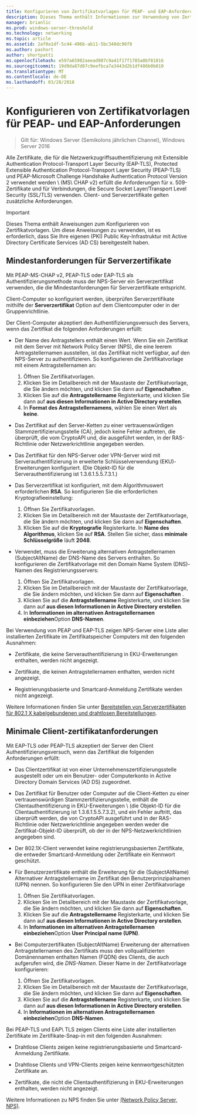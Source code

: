 ```yaml
---
title: Konfigurieren von Zertifikatvorlagen für PEAP- und EAP-Anforderungen
description: Dieses Thema enthält Informationen zur Verwendung von Zertifikaten mit der Netzwerkrichtlinienserver und Remote Access in Windows Server 2016.
manager: brianlic
ms.prod: windows-server-threshold
ms.technology: networking
ms.topic: article
ms.assetid: 2af0a1df-5c44-496b-ab11-5bc340dc96f0
ms.author: pashort
author: shortpatti
ms.openlocfilehash: e597a65982aeead907c9a41f17f1785a0bf81016
ms.sourcegitcommit: 19d9da87d87c9eefbca7a3443d2b1df486b0b010
ms.translationtype: MT
ms.contentlocale: de-DE
ms.lasthandoff: 03/28/2018
---
```

# <a name="configure-certificate-templates-for-peap-and-eap-requirements"></a>Konfigurieren von Zertifikatvorlagen für PEAP- und EAP-Anforderungen

>Gilt für: Windows Server (Semikolons jährlichen Channel), Windows Server 2016

Alle Zertifikate, die für die Netzwerkzugriffsauthentifizierung mit Extensible Authentication Protocol\-Transport Layer Security \(EAP\-TLS\), Protected Extensible Authentication Protocol\-Transport Layer Security \(PEAP\-TLS\) und PEAP\-Microsoft Challenge Handshake Authentication Protocol Version 2 verwendet werden \ (MS\ CHAP v2\) erfüllt die Anforderungen für x. 509-Zertifikate und für Verbindungen, die Secure Socket Layer/Transport Level Security (SSL/TLS) verwenden. Client- und Serverzertifikate gelten zusätzliche Anforderungen.

>[!IMPORTANT]
>Dieses Thema enthält Anweisungen zum Konfigurieren von Zertifikatvorlagen. Um diese Anweisungen zu verwenden, ist es erforderlich, dass Sie Ihre eigenen \(PKI\) Public Key-Infrastruktur mit Active Directory Certificate Services \(AD CS\) bereitgestellt haben.

## <a name="minimum-server-certificate-requirements"></a>Mindestanforderungen für Serverzertifikate

Mit PEAP\-MS\-CHAP v2, PEAP\-TLS oder EAP\-TLS als Authentifizierungsmethode muss der NPS-Server ein Serverzertifikat verwenden, die die Mindestanforderungen für Serverzertifikate entspricht. 

Client-Computer so konfiguriert werden, überprüfen Serverzertifikate mithilfe der **Serverzertifikat** Option auf dem Clientcomputer oder in der Gruppenrichtlinie. 

Der Client-Computer akzeptiert den Authentifizierungsversuch des Servers, wenn das Zertifikat die folgenden Anforderungen erfüllt:

- Der Name des Antragstellers enthält einen Wert. Wenn Sie ein Zertifikat mit dem Server mit Network Policy Server (NPS), die eine leerem Antragstellernamen ausstellen, ist das Zertifikat nicht verfügbar, auf den NPS-Server zu authentifizieren. So konfigurieren die Zertifikatvorlage mit einem Antragstellernamen an:

    1. Öffnen Sie Zertifikatvorlagen.
    2. Klicken Sie im Detailbereich mit der Maustaste der Zertifikatvorlage, die Sie ändern möchten, und klicken Sie dann auf **Eigenschaften** .
    3. Klicken Sie auf die **Antragstellername** Registerkarte, und klicken Sie dann auf **aus diesen Informationen in Active Directory erstellen**.
    4. In **Format des Antragstellernamens**, wählen Sie einen Wert als **keine**.

- Das Zertifikat auf den Server-Ketten zu einer vertrauenswürdigen Stammzertifizierungsstelle (CA), jedoch keine Fehler auftreten, die überprüft, die vom CryptoAPI und, die ausgeführt werden, in der RAS-Richtlinie oder Netzwerkrichtlinie angegeben werden.

- Das Zertifikat für den NPS-Server oder VPN-Server wird mit Serverauthentifizierung in erweiterte Schlüsselverwendung (EKU)-Erweiterungen konfiguriert. (Die Objekt-ID für die Serverauthentifizierung ist 1.3.6.1.5.5.7.3.1.)

- Das Serverzertifikat ist konfiguriert, mit dem Algorithmuswert erforderlichen **RSA**. So konfigurieren Sie die erforderlichen Kryptografieeinstellung:

    1. Öffnen Sie Zertifikatvorlagen.
    2. Klicken Sie im Detailbereich mit der Maustaste der Zertifikatvorlage, die Sie ändern möchten, und klicken Sie dann auf **Eigenschaften**.
    3. Klicken Sie auf die **Kryptografie** Registerkarte. In **Name des Algorithmus**, klicken Sie auf **RSA**. Stellen Sie sicher, dass **minimale Schlüsselgröße** läuft **2048**.

- Verwendet, muss die Erweiterung alternativen Antragstellernamen (SubjectAltName) der DNS-Name des Servers enthalten. So konfigurieren die Zertifikatvorlage mit den Domain Name System (DNS)-Namen des Registrierungsservers: 

    1. Öffnen Sie Zertifikatvorlagen.
    2. Klicken Sie im Detailbereich mit der Maustaste der Zertifikatvorlage, die Sie ändern möchten, und klicken Sie dann auf **Eigenschaften** .
    3. Klicken Sie auf die **Antragstellername** Registerkarte, und klicken Sie dann auf **aus diesen Informationen in Active Directory erstellen**.
    4. In **Informationen im alternativen Antragstellernamen einbeziehen**Option **DNS-Namen**.

Bei Verwendung von PEAP und EAP-TLS zeigen NPS-Server eine Liste aller installierten Zertifikate im Zertifikatspeicher Computers mit den folgenden Ausnahmen:

- Zertifikate, die keine Serverauthentifizierung in EKU-Erweiterungen enthalten, werden nicht angezeigt.

- Zertifikate, die keinen Antragstellernamen enthalten, werden nicht angezeigt.

- Registrierungsbasierte und Smartcard-Anmeldung Zertifikate werden nicht angezeigt.

Weitere Informationen finden Sie unter [Bereitstellen von Serverzertifikaten für 802.1 X kabelgebundenen und drahtlosen Bereitstellungen](https://technet.microsoft.com/windows-server-docs/networking/core-network-guide/cncg/server-certs/deploy-server-certificates-for-802.1x-wired-and-wireless-deployments).

## <a name="minimum-client-certificate-requirements"></a>Minimale Client-zertifikatanforderungen

Mit EAP-TLS oder PEAP-TLS akzeptiert der Server den Client Authentifizierungsversuch, wenn das Zertifikat die folgenden Anforderungen erfüllt:

- Das Clientzertifikat ist von einer Unternehmenszertifizierungsstelle ausgestellt oder um ein Benutzer- oder Computerkonto in Active Directory Domain Services \(AD DS\) zugeordnet.

- Das Zertifikat für Benutzer oder Computer auf die Client-Ketten zu einer vertrauenswürdigen Stammzertifizierungsstelle, enthält die Clientauthentifizierung in EKU-Erweiterungen \ (die Objekt-ID für die Clientauthentifizierung ist 1.3.6.1.5.5.7.3.2\), und ein Fehler auftritt, das überprüft werden, die von CryptoAPI ausgeführt und in der RAS-Richtlinie oder Netzwerkrichtlinie angegeben werden weder die Zertifikat-Objekt-ID überprüft, ob der in der NPS-Netzwerkrichtlinien angegeben sind.

- Der 802.1X-Client verwendet keine registrierungsbasierten Zertifikate, die entweder Smartcard-Anmeldung oder Zertifikate ein Kennwort geschützt.

- Für Benutzerzertifikate enthält die Erweiterung für die \(SubjectAltName\) Alternativer Antragstellername im Zertifikat den Benutzerprinzipalnamen \(UPN\) nennen. So konfigurieren Sie den UPN in einer Zertifikatvorlage

    1. Öffnen Sie Zertifikatvorlagen.
    2. Klicken Sie im Detailbereich mit der Maustaste der Zertifikatvorlage, die Sie ändern möchten, und klicken Sie dann auf **Eigenschaften**.
    3. Klicken Sie auf die **Antragstellername** Registerkarte, und klicken Sie dann auf **aus diesen Informationen in Active Directory erstellen**.
    4. In **Informationen im alternativen Antragstellernamen einbeziehen**Option **User Principal name \(UPN\)**.

- Bei Computerzertifikaten \(SubjectAltName\) Erweiterung der alternativen Antragstellernamen des Zertifikats muss den vollqualifizierten Domänennamen enthalten Namen \(FQDN\) des Clients, die auch aufgerufen wird, die *DNS-Namen*. Dieser Name in der Zertifikatvorlage konfigurieren:

    1. Öffnen Sie Zertifikatvorlagen.
    2. Klicken Sie im Detailbereich mit der Maustaste der Zertifikatvorlage, die Sie ändern möchten, und klicken Sie dann auf **Eigenschaften**.
    3. Klicken Sie auf die **Antragstellername** Registerkarte, und klicken Sie dann auf **aus diesen Informationen in Active Directory erstellen**.
    4. In **Informationen im alternativen Antragstellernamen einbeziehen**Option **DNS-Namen**.

Bei PEAP\-TLS und EAP\ TLS zeigen Clients eine Liste aller installierten Zertifikate im Zertifikate-Snap-in mit den folgenden Ausnahmen:

- Drahtlose Clients zeigen keine registrierungsbasierte und Smartcard-Anmeldung Zertifikate. 

- Drahtlose Clients und VPN-Clients zeigen keine kennwortgeschützten Zertifikate an. 

- Zertifikate, die nicht die Clientauthentifizierung in EKU-Erweiterungen enthalten, werden nicht angezeigt.


Weitere Informationen zu NPS finden Sie unter [(Network Policy Server, NPS)](nps-top.md).
